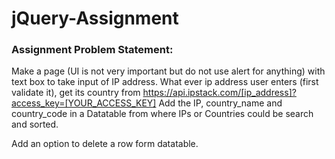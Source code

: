 # jQuery-Assignment
### Assignment Problem Statement:

Make a page (UI is not very important but do not use alert for anything) with text box to take input of IP address.
What ever ip address user enters (first validate it), get its country from https://api.ipstack.com/[ip_address]?access_key=[YOUR_ACCESS_KEY]
Add the IP, country_name and country_code in a Datatable from where IPs or Countries could be search and sorted.

Add an option to delete a row form datatable.

